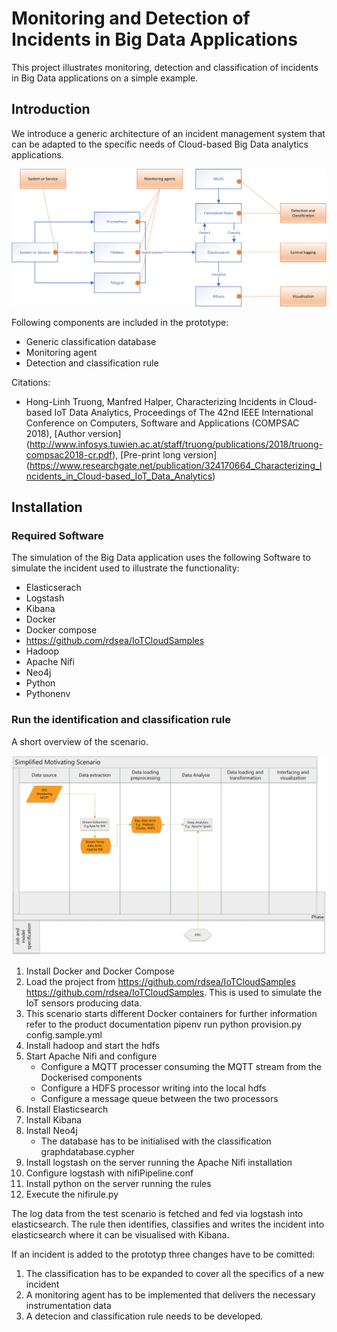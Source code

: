 # Monitoring and Detection of Incidents in Big Data Applications 

This project illustrates monitoring, detection and classification of incidents in Big Data applications on a simple example. 

## Introduction

We introduce a generic architecture of an incident management system that can be adapted to the specific needs of Cloud-based Big Data analytics applications. 

![alt text](https://github.com/rdsea/bigdataincidentanalytics/blob/master/documents/images/MonitoringImplementation.png)

Following components are included in the prototype: 
* Generic classification database
* Monitoring agent 
* Detection and classification rule

Citations:
* Hong-Linh Truong, Manfred Halper, Characterizing Incidents in Cloud-based IoT Data Analytics, Proceedings of The 42nd IEEE International Conference on
Computers, Software and Applications (COMPSAC 2018), [Author version] (http://www.infosys.tuwien.ac.at/staff/truong/publications/2018/truong-compsac2018-cr.pdf), [Pre-print long version] (https://www.researchgate.net/publication/324170664_Characterizing_Incidents_in_Cloud-based_IoT_Data_Analytics)

## Installation 

### Required Software

The simulation of the Big Data application uses the following Software to simulate the incident used to illustrate the functionality: 

* Elasticserach
* Logstash 
* Kibana
* Docker
* Docker compose
* https://github.com/rdsea/IoTCloudSamples
* Hadoop
* Apache Nifi 
* Neo4j 
* Python
* Pythonenv

### Run the identification and classification rule 

A short overview of the scenario. 

![alt text](https://github.com/rdsea/bigdataincidentanalytics/blob/master/documents/images/SimplifiedMotivatingScenario.png)

1. Install Docker and Docker Compose
2. Load the project from https://github.com/rdsea/IoTCloudSamples
https://github.com/rdsea/IoTCloudSamples. This is used to simulate the IoT sensors producing data. 
3. This scenario starts different Docker containers for further information refer to the product documentation pipenv run python provision.py config.sample.yml
4. Install hadoop and start the hdfs
5. Start Apache Nifi and configure
   * Configure a MQTT processer consuming the MQTT stream from the Dockerised components
   * Configure a HDFS processor writing into the local hdfs 
   * Configure a message queue between the two processors
6. Install Elasticsearch 
7. Install Kibana
8. Install Neo4j 
   * The database has to be initialised with the classification graphdatabase.cypher
9. Install logstash on the server running the Apache Nifi installation 
10. Configure logstash with nifiPipeline.conf
11. Install python on the server running the rules 
12. Execute the nifirule.py

The log data from the test scenario is fetched and fed via logstash into elasticsearch. The rule then identifies, classifies and writes the incident into elasticsearch where it can be visualised with Kibana. 

If an incident is added to the prototyp three changes have to be comitted:
1. The classification has to be expanded to cover all the specifics of a new incident
2. A monitoring agent has to be implemented that delivers the necessary instrumentation data
3. A detecion and classification rule needs to be developed. 
 
